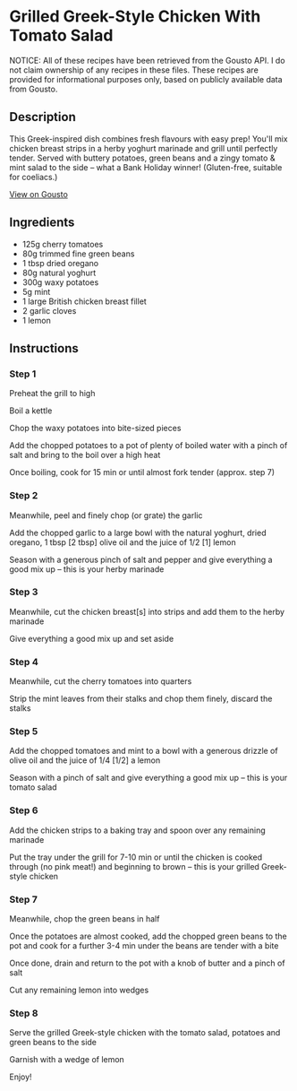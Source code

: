 # Grilled Greek-Style Chicken With Tomato Salad

NOTICE: All of these recipes have been retrieved from the Gousto API. I do not claim ownership of any recipes in these files. These recipes are provided for informational purposes only, based on publicly available data from Gousto.

## Description

This Greek-inspired dish combines fresh flavours with easy prep! You'll mix chicken breast strips in a herby yoghurt marinade and grill until perfectly tender. Served with buttery potatoes, green beans and a zingy tomato & mint salad to the side – what a Bank Holiday winner! (Gluten-free, suitable for coeliacs.)

[View on Gousto](https://www.gousto.co.uk/recipes/cookbook/grilled-greek-style-chicken-with-tomato-salad)

## Ingredients

- 125g cherry tomatoes
- 80g trimmed fine green beans
- 1 tbsp dried oregano
- 80g natural yoghurt
- 300g waxy potatoes
- 5g mint
- 1 large British chicken breast fillet
- 2 garlic cloves
- 1 lemon

## Instructions


### Step 1

Preheat the grill to high


Boil a kettle


Chop the waxy potatoes into bite-sized pieces


Add the chopped potatoes to a pot of plenty of boiled water with a pinch of salt and bring to the boil over a high heat


Once boiling, cook for 15 min or until almost fork tender (approx. step 7)


### Step 2

Meanwhile, peel and finely chop (or grate) the garlic


Add the chopped garlic to a large bowl with the natural yoghurt, dried oregano, 1 tbsp <span class="text-danger">[2 tbsp]</span> olive oil and the juice of 1/2 <span class="text-danger">[1]</span> lemon


Season with a generous pinch of salt and pepper and give everything a good mix up – this is your herby marinade


### Step 3

Meanwhile, cut the chicken breast<span class="text-danger">[s]</span> into strips and add them to the herby marinade


Give everything a good mix up and set aside


### Step 4

Meanwhile, cut the cherry tomatoes into quarters


Strip the mint leaves from their stalks and chop them finely, discard the stalks


### Step 5

Add the chopped tomatoes and mint to a bowl with a generous drizzle of olive oil and the juice of 1/4 <span class="text-danger">[1/2]</span> a lemon


Season with a pinch of salt and give everything a good mix up – this is your tomato salad


### Step 6

Add the chicken strips to a baking tray and spoon over any remaining marinade 


Put the tray under the grill for 7-10 min or until the chicken is cooked through (no pink meat!) and beginning to brown – this<span class="text-highlight"> is your grilled Greek-style chicken</span>


### Step 7

Meanwhile, chop the green beans in half


Once the potatoes are almost cooked, add the chopped green beans to the pot and cook for a further 3-4 min under the beans are tender with a bite


Once done, drain and return to the pot with a knob of butter and a pinch of salt


Cut any remaining lemon into wedges

### Step 8

Serve the <span class="text-highlight">grilled Greek-style chicken</span> with the <span class="text-highlight">tomato salad, potatoes and</span> <span class="text-highlight">green </span>beans to the side 


Garnish with a wedge of lemon


Enjoy!

